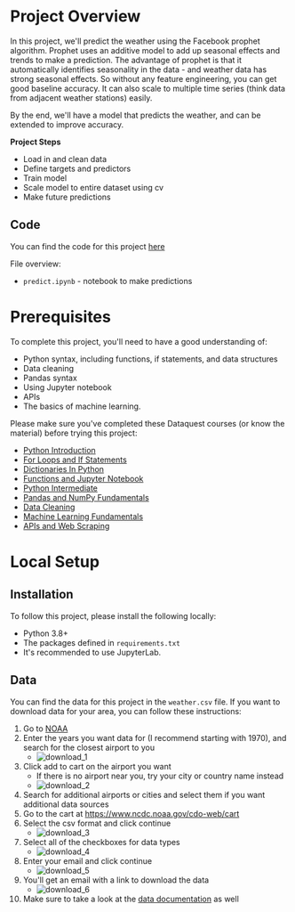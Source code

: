 # Project Overview

In this project, we'll predict the weather using the Facebook prophet algorithm.  Prophet uses an additive model to add up seasonal effects and trends to make a prediction.  The advantage of prophet is that it automatically identifies seasonality in the data - and weather data has strong seasonal effects.  So without any feature engineering, you can get good baseline accuracy.  It can also scale to multiple time series (think data from adjacent weather stations) easily.

By the end, we'll have a model that predicts the weather, and can be extended to improve accuracy.

**Project Steps**
* Load in and clean data
* Define targets and predictors
* Train model
* Scale model to entire dataset using cv
* Make future predictions

## Code

You can find the code for this project [here](https://github.com/dataquestio/project-walkthroughs/tree/master/prophet_weather)

File overview:

* `predict.ipynb` - notebook to make predictions

# Prerequisites

To complete this project, you'll need to have a good understanding of:

* Python syntax, including functions, if statements, and data structures
* Data cleaning
* Pandas syntax
* Using Jupyter notebook
* APIs
* The basics of machine learning.

Please make sure you've completed these Dataquest courses (or know the material) before trying this project:

* [Python Introduction](https://www.dataquest.io/course/introduction-to-python/)
* [For Loops and If Statements](https://www.dataquest.io/course/for-loops-and-conditional-statements-in-python/)
* [Dictionaries In Python](https://www.dataquest.io/course/dictionaries-frequency-tables-and-functions-in-python/)
* [Functions and Jupyter Notebook](https://www.dataquest.io/course/python-functions-and-jupyter-notebook/)
* [Python Intermediate](https://www.dataquest.io/course/python-for-data-science-intermediate/)
* [Pandas and NumPy Fundamentals](https://www.dataquest.io/course/pandas-fundamentals/)
* [Data Cleaning](https://www.dataquest.io/course/python-datacleaning/)
* [Machine Learning Fundamentals](https://www.dataquest.io/course/machine-learning-fundamentals/)
* [APIs and Web Scraping](https://www.dataquest.io/course/apis-and-scraping/)

# Local Setup

## Installation

To follow this project, please install the following locally:

* Python 3.8+
* The packages defined in `requirements.txt`
* It's recommended to use JupyterLab.

## Data

You can find the data for this project in the `weather.csv` file.  If you want to download data for your area, you can follow these instructions:

1. Go to [NOAA](https://www.ncdc.noaa.gov/cdo-web/search)
2. Enter the years you want data for (I recommend starting with 1970), and search for the closest airport to you
    * ![download_1](imgs/download_1.png)
3. Click add to cart on the airport you want
    * If there is no airport near you, try your city or country name instead
    * ![download_2](imgs/download_2.png)
4. Search for additional airports or cities and select them if you want additional data sources 
5. Go to the cart at https://www.ncdc.noaa.gov/cdo-web/cart
6. Select the csv format and click continue
    * ![download_3](imgs/download_3.png)
7. Select all of the checkboxes for data types
    * ![download_4](imgs/download_4.png)
8. Enter your email and click continue
    * ![download_5](imgs/download_5.png)
9. You'll get an email with a link to download the data
    * ![download_6](imgs/download_6.png)
10. Make sure to take a look at the [data documentation](https://www1.ncdc.noaa.gov/pub/data/cdo/documentation/GHCND_documentation.pdf) as well